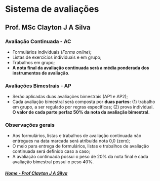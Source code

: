 # Sistema de avaliações 
## Prof. MSc Clayton J A Silva

### Avaliação Continuada - **AC**

- Formulários individuais (*Forms online*);
- Listas de exercícios individuais e em grupo;
- Trabalhos em grupo;
- **A nota final da avaliação continuada será a média ponderada dos instrumentos de avaliação.**

### Avaliações Bimestrais - **AP**

- Serão aplicadas duas avaliações bimestrais (AP1 e AP2);
- Cada avaliação bimestral será composta por **duas partes:** (1) trabalho em grupo, a ser regulado por regras específicas; (2) prova individual.  
**O valor de cada parte perfaz 50% da nota da avaliação bimestral.**

### Observações gerais

- Aos formulários, listas e trabalhos de avaliação continuada não entregues na data marcada será atribuída nota 0,0 (zero); 
- O meio para entrega de formulários, listas e trabalhos de avaliação continuada será definido caso a caso; 
- A avaliação continuada possui o peso de 20% da nota final e cada avaliação bimestral possui o peso 40%. 

##### [Home - Prof Clayton J A Silva](https://claytonjasilva.github.io/)



